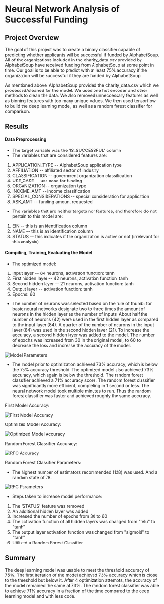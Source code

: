 # Neural Network Analysis of Successful Funding

## Project Overview

The goal of this project was to create a binary classifier capable of predicting whether applicants will be successful if funded by AlphabetSoup. All of the organizations included in the charity_data.csv provided by AlphabetSoup have received funding from AlphabetSoup at some point in time. Our goal is to be able to predict with at least 75% accuracy if the organization will be successful if they are funded by AlphabetSoup.

As mentioned above, AlphabetSoup provided the charity_data.csv which we processed/cleaned for the model. We used one hot encoder and other methods to clean the data. We also removed unneccessary features as well as binning features with too many unique values. We then used tensorflow to build the deep learning model, as well as a random forest classifier for comparison.

## Results

#### Data Preprocessing

- The target variable was the 'IS_SUCCESSFUL' column
- The variables that are considered features are:
1. APPLICATION_TYPE -- AlphabetSoup application type
2. AFFILIATION -- affiliated sector of industry
3. CLASSIFICATION -- government organization classification
4. USE_CASE -- use case for funding
5. ORGANIZATION -- organization type
6. INCOME_AMT -- income classification
7. SPECIAL_CONSIDERATIONS -- special consideration for application
8. ASK_AMT -- funding amount requested

- The variables that are neither targets nor features, and therefore do not pertain to this model are:
1. EIN -- this is an identification column
2. NAME -- this is an identification column
3. STATUS -- this indicates if the organization is active or not (irrelevant for this analysis)

#### Compiling, Training, Evaluating the Model

- The optimized model:
1. Input layer -- 84 neurons, activation function: tanh
2. First hidden layer -- 42 neurons, activation function: tanh
3. Second hidden layer -- 21 neurons, activation function: tanh
4. Output layer -- activation function: tanh
5. Epochs: 60

- The number of neurons was selected based on the rule of thumb: for basic neural networks designate two to three times the amount of neurons in the hidden layer as the number of inputs. About half the number of neurons (42) were used in the first hidden layer as compared to the input layer (84). A quarter of the number of neurons in the input layer (84) was used in the second hidden layer (21). To increase the accuracy, a second hidden layer was added to the model. The number of epochs was increased from 30 in the original model, to 60 to decrease the loss and increase the accuracy of the model.

![Model Parameters](https://user-images.githubusercontent.com/88804543/147158671-8d4c0db7-f44d-40e0-8566-6c7997f0bbd6.png)

- The model prior to optimization achieved 73% accuracy, which is below the 75% accuracy threshold. The optimized model also achieved 73% accuracy, which again is below the threshold. The random forest classifier achieved a 71% accuracy score. The random forest classifier was significantly more efficient, completing in 1 second or less. The neural network model took multiple minutes to run. Thus the random forest classifier was faster and achieved roughly the same accuracy.


First Model Accuracy:

![First Model Accuracy](https://user-images.githubusercontent.com/88804543/147027289-d8ce4701-0466-44b9-a85e-df56abb32744.png)


Optimized Model Accuracy:

![Optimized Model Accuracy](https://user-images.githubusercontent.com/88804543/147158619-d793e670-00eb-4b50-95db-527d5065afda.png)


Random Forest Classifier Accuracy:

![RFC Accuracy](https://user-images.githubusercontent.com/88804543/147027343-8c46ce24-023f-4778-9da8-a0c3c0b119fb.png)

Random Forest Classifier Parameters:
- The highest number of estimators recommended (128) was used. And a random state of 78.

![RFC Parameters](https://user-images.githubusercontent.com/88804543/147159008-58887aa6-a336-4c3e-a6df-98cd76605ada.png)


- Steps taken to increase model performance:
1. The 'STATUS' feature was removed
2. An additional hidden layer was added
3. Increased the number of epochs from 30 to 60
4. The activation function of all hidden layers was changed from "relu" to "tanh"
5. The output layer activation function was changed from "sigmoid" to "tanh"
6. Utilized a Random Forest Classifier

## Summary

The deep learning model was unable to meet the threshold accuracy of 75%. The first iteration of the model achieved 73% accuracy which is close to the threshold but below it. After 4 optimization attempts, the accuracy of the model remained the same at 73%. The random forest classifier was able to achieve 71% accuracy in a fraction of the time compared to the deep learning model and with less code.












